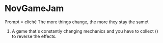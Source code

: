 # NovGameJam
Prompt = cliché
The more things change, the more they stay the same\
  1. A game that's constantly changing mechanics and you have to collect () to reverse the effects.
